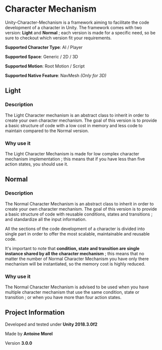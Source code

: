 # Character Mechanism

Unity-Character-Mechanism is a framework aiming to facilitate the code development of a
character in Unity. The framework comes with two version: **Light** and **Normal** ; each version
is made for a specific need, so be sure to checkout which version fit your requirements.

**Supported Character Type**: AI / Player

**Supported Space**: Generic / 2D / 3D

**Supported Motion**: Root Motion / Script

**Supported Native Feature**: NavMesh *(Only for 3D)*

## Light

### Description

The Light Character mechanism is an abstract class to inherit in order to create your own
character mechanism. The goal of this version is to provide a basic structure of code with
a low cost in memory and less code to maintain compared to the Normal version.

### Why use it

The Light Character Mechanism is made for low complex character mechanism implementation ;
this means that if you have less than five action states, you should use it.

## Normal

### Description

The Normal Character Mechanism is an abstract class to inherit in order to create your own
character mechanism. The goal of this version is to provide a basic structure of code with
reusable conditions, states and transitions ; and standardize all the input information.

All the sections of the code development of a character is divided into single part in order to
offer the most scalable, maintainable and reusable code. 

It's important to note that **condition, state and transition are single instance shared by all the
character mechanism** ; this means that no matter the number of Normal Character Mechanism you have
only there mechanism will be instantiated, so the memory cost is highly reduced. 

### Why use it

The Normal Character Mechanism is advised to be used when you have multiple character mechanism
that use the same condition, state or transition ; or when you have more than four
action states.

## Project Information

Developed and tested under **Unity 2018.3.0f2**

Made by **Antoine Morel**

Version **3.0.0**